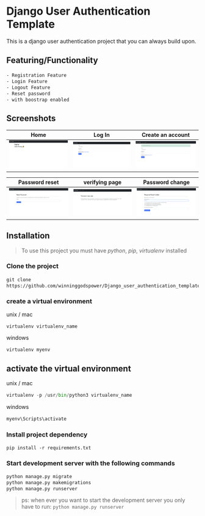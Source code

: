 # Django User Authentication Template

This is a django user authentication project that you can always build upon.

## Featuring/Functionality
    - Registration Feature
    - Login Feature
    - Logout Feature
    - Reset password
    - with boostrap enabled

## Screenshots
| Home | Log In | Create an account |
| -------|--------------|-----------------|
| <img src="https://raw.githubusercontent.com/winninggodspower/Django_user_authentication_template/master/Screenshots/home.png" width="200"> | <img src="https://raw.githubusercontent.com/winninggodspower/Django_user_authentication_template/master/Screenshots/login.png" width="200"> | <img src="https://raw.githubusercontent.com/winninggodspower/Django_user_authentication_template/master/Screenshots/create_an_account.png" width="200"> |

| Password reset | verifying page | Password change |
| ---------------|------------------|-----------------|
| <img src="https://raw.githubusercontent.com/winninggodspower/Django_user_authentication_template/master/Screenshots/password_reset.png" width="200"> | <img src="https://raw.githubusercontent.com/winninggodspower/Django_user_authentication_template/master/Screenshots/verifying_page.png" width="200"> | <img src="https://raw.githubusercontent.com/winninggodspower/Django_user_authentication_template/master/Screenshots/change_password.png" width="200"> |


## Installation

> To use this project you must have *python*,  *pip*, *virtualenv* installed

### Clone the project

```git
git clone https://github.com/winninggodspower/Django_user_authentication_template.git
```

### create a virtual environment

unix / mac

```pyhton
virtualenv virtualenv_name
```

windows

```pyhton
virtualenv myenv
```

## activate the virtual environment
unix / mac

``` python
virtualenv -p /usr/bin/python3 virtualenv_name
```

windows

``` python
myenv\Scripts\activate
```



### Install project dependency

``` console
pip install -r requirements.txt
```

### Start development server with the following commands

```` console
python manage.py migrate
python manage.py makemigrations
python manage.py runserver
````

> ps: when ever you want to start the development server you only have to run: ```` python manage.py runserver ````




